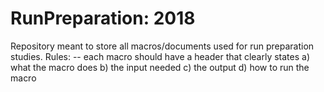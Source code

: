 # RunPreparation: 2018
Repository meant to store all macros/documents used for run preparation studies. 
Rules:
-- each macro should have a header that clearly states
a) what the macro does
b) the input needed
c) the output
d) how to run the macro
